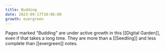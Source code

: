 ```yaml
---
title: Budding
date: 2023-09-17T10:06:00
growth: evergreen
---
```

Pages marked "Budding" are under active growth in this [[Digital Garden]], even if that takes a long time. They are more than a [[Seedling]] and less complete than [[evergreen]] notes.